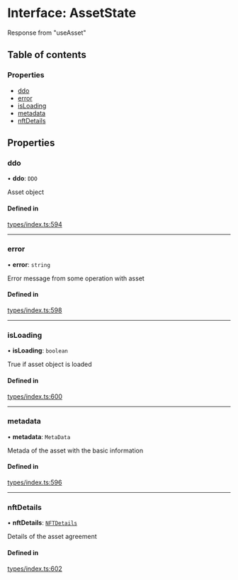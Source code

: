 # Interface: AssetState

Response from "useAsset"

## Table of contents

### Properties

- [ddo](AssetState.md#ddo)
- [error](AssetState.md#error)
- [isLoading](AssetState.md#isloading)
- [metadata](AssetState.md#metadata)
- [nftDetails](AssetState.md#nftdetails)

## Properties

### ddo

• **ddo**: `DDO`

Asset object

#### Defined in

[types/index.ts:594](https://github.com/nevermined-io/components-catalog/blob/5d4b912/lib/src/types/index.ts#L594)

___

### error

• **error**: `string`

Error message from some operation with asset

#### Defined in

[types/index.ts:598](https://github.com/nevermined-io/components-catalog/blob/5d4b912/lib/src/types/index.ts#L598)

___

### isLoading

• **isLoading**: `boolean`

True if asset object is loaded

#### Defined in

[types/index.ts:600](https://github.com/nevermined-io/components-catalog/blob/5d4b912/lib/src/types/index.ts#L600)

___

### metadata

• **metadata**: `MetaData`

Metada of the asset with the basic information

#### Defined in

[types/index.ts:596](https://github.com/nevermined-io/components-catalog/blob/5d4b912/lib/src/types/index.ts#L596)

___

### nftDetails

• **nftDetails**: [`NFTDetails`](NFTDetails.md)

Details of the asset agreement

#### Defined in

[types/index.ts:602](https://github.com/nevermined-io/components-catalog/blob/5d4b912/lib/src/types/index.ts#L602)
